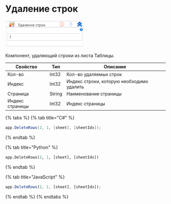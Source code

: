 # Удаление строк

![](<../../../../.gitbook/assets/image (451).png>)

Компонент, удаляющий строки из листа Таблицы.

| Свойство        | Тип    | Описание                                  |
| --------------- | ------ | ----------------------------------------- |
| Кол-во          | Int32  | Кол-во удаляемых строк                    |
| Индекс          | Int32  | Индекс строки, которую необходимо удалить |
| Страница        | String | Наименование страницы                     |
| Индекс страницы | Int32  | Индекс страницы                           |

{% tabs %}
{% tab title="C#" %}
```csharp
app.DeleteRows(2, 1, [sheet], [sheetIdx]);
```
{% endtab %}

{% tab title="Python" %}
```python
app.DeleteRows(2, 1, [sheet], [sheetIdx])
```
{% endtab %}

{% tab title="JavaScript" %}
```javascript
app.DeleteRows(2, 1, [sheet], [sheetIdx]);
```
{% endtab %}
{% endtabs %}
